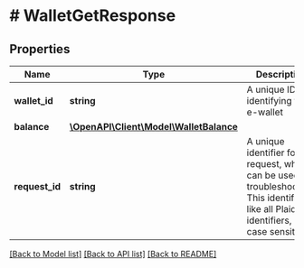 # # WalletGetResponse

## Properties

Name | Type | Description | Notes
------------ | ------------- | ------------- | -------------
**wallet_id** | **string** | A unique ID identifying the e-wallet |
**balance** | [**\OpenAPI\Client\Model\WalletBalance**](WalletBalance.md) |  |
**request_id** | **string** | A unique identifier for the request, which can be used for troubleshooting. This identifier, like all Plaid identifiers, is case sensitive. |

[[Back to Model list]](../../README.md#models) [[Back to API list]](../../README.md#endpoints) [[Back to README]](../../README.md)
